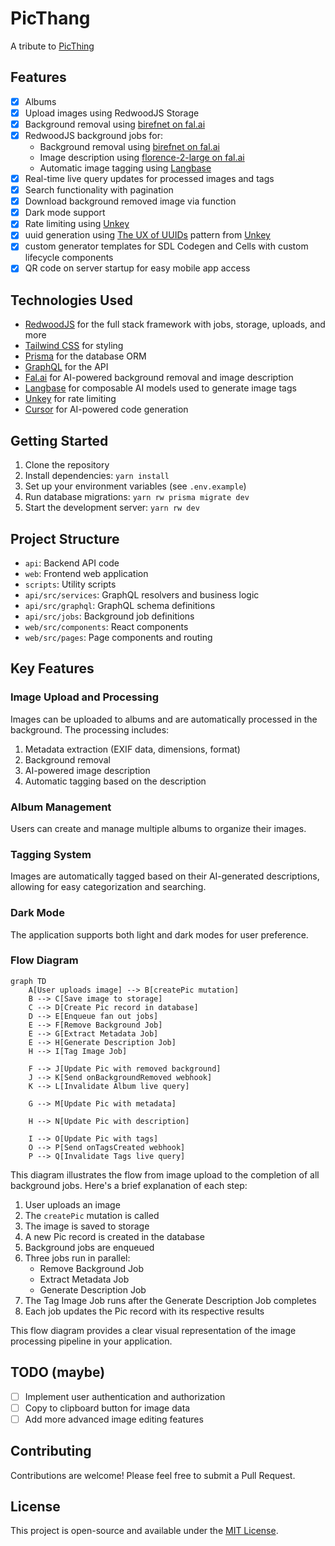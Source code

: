 # PicThang

A tribute to [PicThing](https://pic.ping.gg/login)

## Features

- [x] Albums
- [x] Upload images using RedwoodJS Storage
- [x] Background removal using [birefnet on fal.ai](https://fal.ai/models/fal-ai/birefnet)
- [x] RedwoodJS background jobs for:
  - Background removal using [birefnet on fal.ai](https://fal.ai/models/fal-ai/birefnet)
  - Image description using [florence-2-large on fal.ai](https://fal.ai/models/fal-ai/florence-2-large/more-detailed-caption)
  - Automatic image tagging using [Langbase](https://www.langbase.com/)
- [x] Real-time live query updates for processed images and tags
- [x] Search functionality with pagination
- [x] Download background removed image via function
- [x] Dark mode support
- [x] Rate limiting using [Unkey](https://unkey.com/)
- [x] uuid generation using [The UX of UUIDs](https://www.unkey.com/blog/uuid-ux) pattern   from [Unkey](https://unkey.com/)
- [x] custom generator templates for SDL Codegen and Cells with custom lifecycle components
- [x] QR code on server startup for easy mobile app access

## Technologies Used

- [RedwoodJS](https://redwoodjs.com/) for the full stack framework with jobs, storage, uploads, and more
- [Tailwind CSS](https://tailwindcss.com/) for styling
- [Prisma](https://www.prisma.io/) for the database ORM
- [GraphQL](https://graphql.org/) for the API
- [Fal.ai](https://fal.ai/) for AI-powered background removal and image description
- [Langbase](https://langbase.com/) for composable AI models used to generate image tags
- [Unkey](https://unkey.com/) for rate limiting
- [Cursor](https://cursor.com/) for AI-powered code generation

## Getting Started

1. Clone the repository
2. Install dependencies: `yarn install`
3. Set up your environment variables (see `.env.example`)
4. Run database migrations: `yarn rw prisma migrate dev`
5. Start the development server: `yarn rw dev`

## Project Structure

- `api`: Backend API code
- `web`: Frontend web application
- `scripts`: Utility scripts
- `api/src/services`: GraphQL resolvers and business logic
- `api/src/graphql`: GraphQL schema definitions
- `api/src/jobs`: Background job definitions
- `web/src/components`: React components
- `web/src/pages`: Page components and routing

## Key Features

### Image Upload and Processing

Images can be uploaded to albums and are automatically processed in the background. The processing includes:

1. Metadata extraction (EXIF data, dimensions, format)
2. Background removal
3. AI-powered image description
4. Automatic tagging based on the description

### Album Management

Users can create and manage multiple albums to organize their images.

### Tagging System

Images are automatically tagged based on their AI-generated descriptions, allowing for easy categorization and searching.

### Dark Mode

The application supports both light and dark modes for user preference.

### Flow Diagram

```mermaid
graph TD
    A[User uploads image] --> B[createPic mutation]
    B --> C[Save image to storage]
    C --> D[Create Pic record in database]
    D --> E[Enqueue fan out jobs]
    E --> F[Remove Background Job]
    E --> G[Extract Metadata Job]
    E --> H[Generate Description Job]
    H --> I[Tag Image Job]

    F --> J[Update Pic with removed background]
    J --> K[Send onBackgroundRemoved webhook]
    K --> L[Invalidate Album live query]

    G --> M[Update Pic with metadata]

    H --> N[Update Pic with description]

    I --> O[Update Pic with tags]
    O --> P[Send onTagsCreated webhook]
    P --> Q[Invalidate Tags live query]
```

This diagram illustrates the flow from image upload to the completion of all background jobs. Here's a brief explanation of each step:

1. User uploads an image
2. The `createPic` mutation is called
3. The image is saved to storage
4. A new Pic record is created in the database
5. Background jobs are enqueued
6. Three jobs run in parallel:
   - Remove Background Job
   - Extract Metadata Job
   - Generate Description Job
7. The Tag Image Job runs after the Generate Description Job completes
8. Each job updates the Pic record with its respective results

This flow diagram provides a clear visual representation of the image processing pipeline in your application.

## TODO (maybe)

- [ ] Implement user authentication and authorization
- [ ] Copy to clipboard button for image data
- [ ] Add more advanced image editing features

## Contributing

Contributions are welcome! Please feel free to submit a Pull Request.

## License

This project is open-source and available under the [MIT License](LICENSE).
